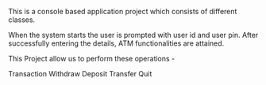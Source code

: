 This is a console based application project which consists of different classes.

When the system starts the user is prompted with user id and user pin.
After successfully entering the details, ATM functionalities are attained.

This Project allow us to perform these operations - 

 Transaction
 Withdraw
 Deposit
 Transfer
 Quit
